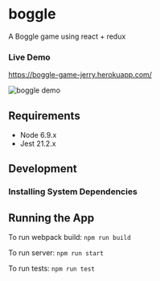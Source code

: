 # boggle
A Boggle game using react + redux

### Live Demo
https://boggle-game-jerry.herokuapp.com/

![boggle demo](./boggleDemo.gif?raw=true "Demo")


## Requirements

- Node 6.9.x
- Jest 21.2.x

## Development

### Installing System Dependencies


## Running the App

To run webpack build: `npm run build`

To run server: `npm run start`

To run tests: `npm run test`
